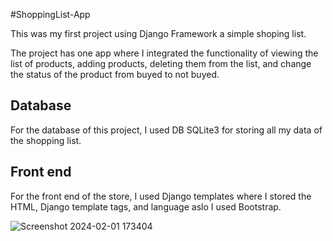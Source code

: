 #ShoppingList-App

This was my first project using Django Framework a simple shoping list.

The project has one app where I integrated the functionality of viewing the list of products, adding products, deleting them from the list, and change the status of the product from buyed to not buyed. 

Database
----------
For the database of this project, I used DB SQLite3 for storing all my data of the shopping list.

Front end
-----------
For the front end of the store, I used Django templates where I stored the HTML, Django template tags, and language aslo I used Bootstrap.

![Screenshot 2024-02-01 173404](https://github.com/ialin77/ShoppingList-App/assets/135040997/f369f2d3-a6bf-4317-80b2-b034ac8bcffe)
